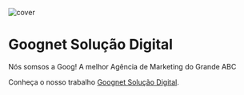 
![cover](https://user-images.githubusercontent.com/36829328/198035547-a798fb63-7c27-46fc-aeb2-6480e0201abc.png)

<h1>Goognet Solução Digital</h1>
<p>Nós somsos a Goog! A melhor Agência de Marketing do Grande ABC</p>

Conheça o nosso trabalho [Goognet Solução Digital](https://goognet.com.br).
